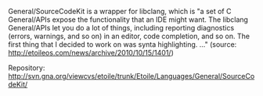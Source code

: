 General/SourceCodeKit is a wrapper for libclang, which is "a set of C General/APIs expose the functionality that an IDE might want.  The libclang General/APIs let you do a lot of things, including reporting diagnostics (errors, warnings, and so on) in an editor, code completion, and so on.  The first thing that I decided to work on was synta highlighting. ..."  (source: http://etoileos.com/news/archive/2010/10/15/1401/)

Repository:  http://svn.gna.org/viewcvs/etoile/trunk/Etoile/Languages/General/SourceCodeKit/